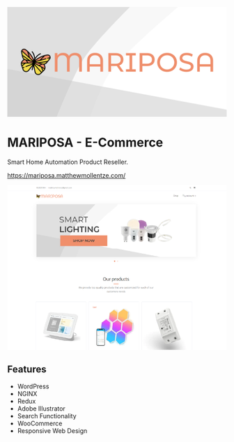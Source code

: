 ![mariposa](/mariposa_github.png)

# MARIPOSA - E-Commerce

Smart Home Automation Product Reseller.

https://mariposa.matthewmollentze.com/

![mariposa-screenshot](/mariposa.png)

## Features

- WordPress
- NGINX
- Redux
- Adobe Illustrator
- Search Functionality
- WooCommerce
- Responsive Web Design
